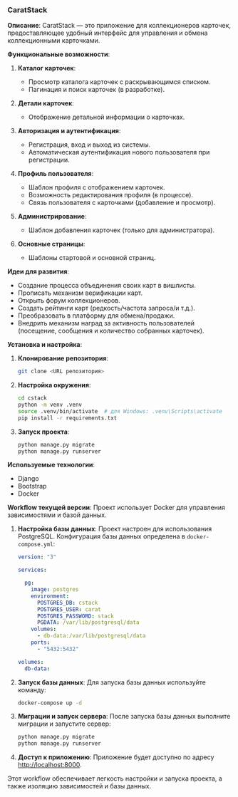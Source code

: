 
### CaratStack

**Описание**:
CaratStack — это приложение для коллекционеров карточек, предоставляющее удобный интерфейс для управления и обмена коллекционными карточками.

**Функциональные возможности**:

1. **Каталог карточек**:
   - Просмотр каталога карточек с раскрывающимся списком.
   - Пагинация и поиск карточек (в разработке).

2. **Детали карточек**:
   - Отображение детальной информации о карточках.

3. **Авторизация и аутентификация**:
   - Регистрация, вход и выход из системы.
   - Автоматическая аутентификация нового пользователя при регистрации.

4. **Профиль пользователя**:
   - Шаблон профиля с отображением карточек.
   - Возможность редактирования профиля (в процессе).
   - Связь пользователя с карточками (добавление и просмотр).

5. **Администрирование**:
   - Шаблон добавления карточек (только для администратора).

6. **Основные страницы**:
   - Шаблоны стартовой и основной страниц.

**Идеи для развития**:
- Создание процесса объединения своих карт в вишлисты.
- Прописать механизм верификации карт.
- Открыть форум коллекционеров.
- Создать рейтинги карт (редкость/частота запроса/и т.д.).
- Преобразовать в платформу для обмена/продажи.
- Внедрить механизм наград за активность пользователей (посещение, сообщения и количество собранных карточек).

**Установка и настройка**:
1. **Клонирование репозитория**:
   ```bash
   git clone <URL репозитория>
   ```

2. **Настройка окружения**:
   ```bash
   cd cstack
   python -m venv .venv
   source .venv/bin/activate  # для Windows: .venv\Scripts\activate
   pip install -r requirements.txt
   ```

3. **Запуск проекта**:
   ```bash
   python manage.py migrate
   python manage.py runserver
   ```

**Используемые технологии**:
- Django
- Bootstrap
- Docker

**Workflow текущей версии**:
Проект использует Docker для управления зависимостями и базой данных. 

1. **Настройка базы данных**:
   Проект настроен для использования PostgreSQL. Конфигурация базы данных определена в `docker-compose.yml`:
   ```yaml
   version: "3"

   services:

     pg:
       image: postgres
       environment:
         POSTGRES_DB: cstack
         POSTGRES_USER: carat
         POSTGRES_PASSWORD: stack
         PGDATA: /var/lib/postgresql/data
       volumes:
         - db-data:/var/lib/postgresql/data
       ports:
         - "5432:5432"

   volumes:
     db-data:
   ```

2. **Запуск базы данных**:
   Для запуска базы данных используйте команду:
   ```bash
   docker-compose up -d
   ```

3. **Миграции и запуск сервера**:
   После запуска базы данных выполните миграции и запустите сервер:
   ```bash
   python manage.py migrate
   python manage.py runserver
   ```

4. **Доступ к приложению**:
   Приложение будет доступно по адресу [http://localhost:8000](http://localhost:8000).

Этот workflow обеспечивает легкость настройки и запуска проекта, а также изоляцию зависимостей и базы данных.

